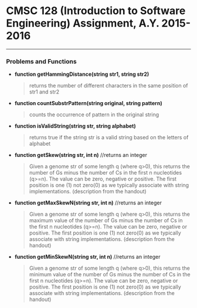 # CMSC 128 (Introduction to Software Engineering) Assignment, A.Y. 2015-2016

---

### Problems and Functions 

- **function getHammingDistance(string str1, string str2)**   

  > returns the number of different characters in the same position of str1 and str2

- **function countSubstrPattern(string original, string pattern)**

  > counts the occurrence of pattern in the original string

- **function isValidString(string str, string alphabet)**

  > returns true if the string str is a valid string based on the letters of alphabet

- **function getSkew(string str, int n)** //returns an integer

  > Given a genome str of some length q (where q>0), this returns the number of Gs minus the number of Cs
in the first n nucleotides (q>=n). The value can be zero, negative or positive. The first position is
one (1) not zero(0) as we typically associate with string implementations. (description from the handout)

- **function getMaxSkewN(string str, int n)** //returns an integer

  > Given a genome str of some length q (where q>0), this returns the maximum value of the number of Gs minus the
number of Cs in the first n nucleotides (q>=n). The value can be zero, negative or positive. The first position
is one (1) not zero(0) as we typically associate with string implementations. (description from the handout)

- **function getMinSkewN(string str, int n)** //returns an integer

  > Given a genome str of some length q (where q>0), this returns the minimum value of the number of Gs minus the
number of Cs in the first n nucleotides (q>=n). The value can be zero, negative or positive. The first position
is one (1) not zero(0) as we typically associate with string implementations. (description from the handout)
